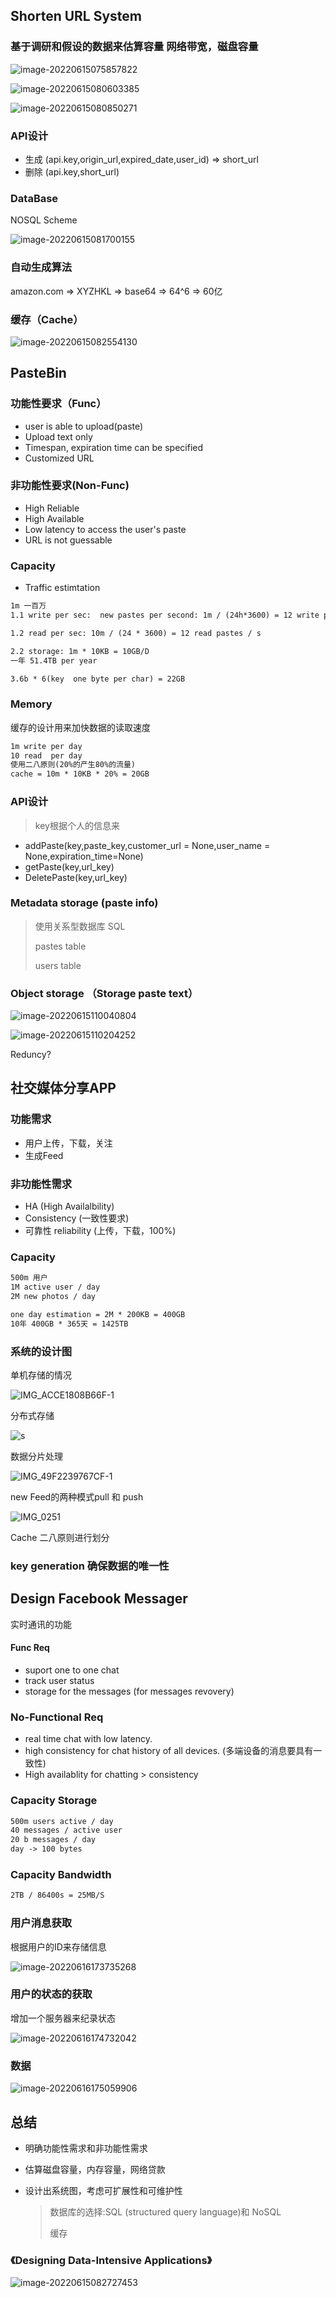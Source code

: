 ## Shorten URL System

### 基于调研和假设的数据来估算容量 网络带宽，磁盘容量

![image-20220615075857822](public/img/image-20220615075857822.png)

![image-20220615080603385](public/img/image-20220615080603385.png)



![image-20220615080850271](public/img/image-20220615080850271.png)



### API设计

- 生成 (api.key,origin_url,expired_date,user_id) => short_url
- 删除 (api.key,short_url)

### DataBase

NOSQL Scheme

![image-20220615081700155](public/img/image-20220615081700155.png)



### 自动生成算法

amazon.com => XYZHKL => base64 => 64^6 => 60亿



### 缓存（Cache）

![image-20220615082554130](public/img/image-20220615082554130.png)



## PasteBin

### 功能性要求（Func）

- user is able to upload(paste)
- Upload text only
- Timespan, expiration time can be specified
- Customized URL

### 非功能性要求(Non-Func)

- High Reliable
- High Available
- Low latency to access the user's paste
- URL is not guessable

### Capacity

- Traffic estimtation

```html
1m 一百万
1.1 write per sec:  new pastes per second: 1m / (24h*3600) = 12 write pastes/s

1.2 read per sec: 10m / (24 * 3600) = 12 read pastes / s

2.2 storage: 1m * 10KB = 10GB/D
一年 51.4TB per year

3.6b * 6(key  one byte per char) = 22GB


```

### Memory

缓存的设计用来加快数据的读取速度

```html
1m write per day
10 read  per day
使用二八原则(20%的产生80%的流量)
cache = 10m * 10KB * 20% = 20GB
```



### API设计

> key根据个人的信息来

- addPaste(key,paste_key,customer_url = None,user_name = None,expiration_time=None)
- getPaste(key,url_key)
- DeletePaste(key,url_key)

### Metadata storage (paste info)

> 使用关系型数据库 SQL
>
> pastes table
>
> users table

###  Object storage （Storage paste text）



![image-20220615110040804](public/img/image-20220615110040804.png)

![image-20220615110204252](public/img/image-20220615110204252.png)

Reduncy?



## 社交媒体分享APP

### 功能需求

- 用户上传，下载，关注
- 生成Feed

### 非功能性需求

- HA (High Availalbility)
- Consistency (一致性要求)
- 可靠性 reliability (上传，下载，100%)

### Capacity

```html
500m 用户
1M active user / day
2M new photos / day

one day estimation = 2M * 200KB = 400GB
10年 400GB * 365天 = 1425TB
```

### 系统的设计图

单机存储的情况

![IMG_ACCE1808B66F-1](public/img/IMG_ACCE1808B66F-1.png)

分布式存储

![s](./public/img/IMG_33CFB5731E44-1.png)

数据分片处理

![IMG_49F2239767CF-1](public/img/IMG_49F2239767CF-1.png)

new Feed的两种模式pull 和 push

![IMG_0251](public/img/IMG_0251.png)

Cache 二八原则进行划分

### key generation 确保数据的唯一性



## Design Facebook Messager

实时通讯的功能

#### Func Req

- suport one to one chat
- track user status
- storage for the messages  (for messages revovery)

### No-Functional Req

- real time chat with low latency.
- high consistency for  chat history of all devices. (多端设备的消息要具有一致性)
- High availablity for chatting > consistency 

### Capacity Storage

```html
500m users active / day
40 messages / active user
20 b messages / day
day -> 100 bytes
```

### Capacity Bandwidth

```html
2TB / 86400s = 25MB/S
```



### 用户消息获取

根据用户的ID来存储信息

![image-20220616173735268](public/img/image-20220616173735268.png)

### 用户的状态的获取

增加一个服务器来纪录状态

![image-20220616174732042](public/img/image-20220616174732042.png)



### 数据

![image-20220616175059906](public/img/image-20220616175059906.png)

## 总结

- 明确功能性需求和非功能性需求

- 估算磁盘容量，内存容量，网络贷款

- 设计出系统图，考虑可扩展性和可维护性

  > 数据库的选择:SQL (structured query language)和 NoSQL
  >
  > 缓存

  

### 《Designing Data-Intensive Applications》

![image-20220615082727453](public/img/image-20220615082727453.png)